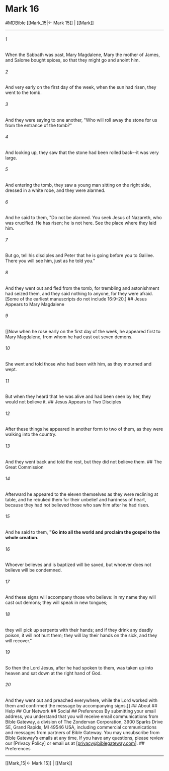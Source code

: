 # Mark 16
#MDBible
[[Mark_15|← Mark 15]] | [[Mark]]

***


###### 1 
When the Sabbath was past, Mary Magdalene, Mary the mother of James, and Salome bought spices, so that they might go and anoint him. 

###### 2 
And very early on the first day of the week, when the sun had risen, they went to the tomb. 

###### 3 
And they were saying to one another, "Who will roll away the stone for us from the entrance of the tomb?" 

###### 4 
And looking up, they saw that the stone had been rolled back--it was very large. 

###### 5 
And entering the tomb, they saw a young man sitting on the right side, dressed in a white robe, and they were alarmed. 

###### 6 
And he said to them, "Do not be alarmed. You seek Jesus of Nazareth, who was crucified. He has risen; he is not here. See the place where they laid him. 

###### 7 
But go, tell his disciples and Peter that he is going before you to Galilee. There you will see him, just as he told you." 

###### 8 
And they went out and fled from the tomb, for trembling and astonishment had seized them, and they said nothing to anyone, for they were afraid. [Some of the earliest manuscripts do not include 16:9–20.] ## Jesus Appears to Mary Magdalene 

###### 9 
[[Now when he rose early on the first day of the week, he appeared first to Mary Magdalene, from whom he had cast out seven demons. 

###### 10 
She went and told those who had been with him, as they mourned and wept. 

###### 11 
But when they heard that he was alive and had been seen by her, they would not believe it. ## Jesus Appears to Two Disciples 

###### 12 
After these things he appeared in another form to two of them, as they were walking into the country. 

###### 13 
And they went back and told the rest, but they did not believe them. ## The Great Commission 

###### 14 
Afterward he appeared to the eleven themselves as they were reclining at table, and he rebuked them for their unbelief and hardness of heart, because they had not believed those who saw him after he had risen. 

###### 15 
And he said to them, **"Go into all the world and proclaim the gospel to the whole creation.** 

###### 16 
Whoever believes and is baptized will be saved, but whoever does not believe will be condemned. 

###### 17 
And these signs will accompany those who believe: in my name they will cast out demons; they will speak in new tongues; 

###### 18 
they will pick up serpents with their hands; and if they drink any deadly poison, it will not hurt them; they will lay their hands on the sick, and they will recover." 

###### 19 
So then the Lord Jesus, after he had spoken to them, was taken up into heaven and sat down at the right hand of God. 

###### 20 
And they went out and preached everywhere, while the Lord worked with them and confirmed the message by accompanying signs.]] ## About ## Help ## Our Network ## Social ## Preferences By submitting your email address, you understand that you will receive email communications from Bible Gateway, a division of The Zondervan Corporation, 3900 Sparks Drive SE, Grand Rapids, MI 49546 USA, including commercial communications and messages from partners of Bible Gateway. You may unsubscribe from Bible Gateway&rsquo;s emails at any time. If you have any questions, please review our [Privacy Policy] or email us at [privacy@biblegateway.com]. ## Preferences

***

[[Mark_15|← Mark 15]] | [[Mark]]
